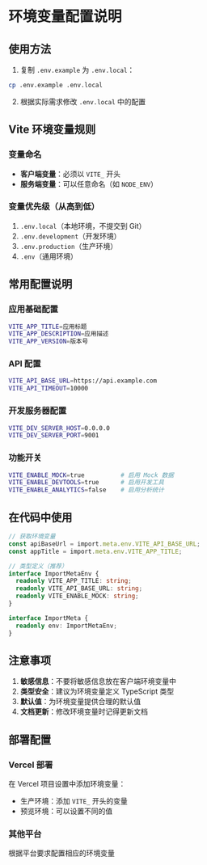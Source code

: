 # 环境变量配置说明

## 使用方法

1. 复制 `.env.example` 为 `.env.local`：

```bash
cp .env.example .env.local
```

2. 根据实际需求修改 `.env.local` 中的配置

## Vite 环境变量规则

### 变量命名

- **客户端变量**：必须以 `VITE_` 开头
- **服务端变量**：可以任意命名（如 `NODE_ENV`）

### 变量优先级（从高到低）

1. `.env.local`（本地环境，不提交到 Git）
2. `.env.development`（开发环境）
3. `.env.production`（生产环境）
4. `.env`（通用环境）

## 常用配置说明

### 应用基础配置

```bash
VITE_APP_TITLE=应用标题
VITE_APP_DESCRIPTION=应用描述
VITE_APP_VERSION=版本号
```

### API 配置

```bash
VITE_API_BASE_URL=https://api.example.com
VITE_API_TIMEOUT=10000
```

### 开发服务器配置

```bash
VITE_DEV_SERVER_HOST=0.0.0.0
VITE_DEV_SERVER_PORT=9001
```

### 功能开关

```bash
VITE_ENABLE_MOCK=true          # 启用 Mock 数据
VITE_ENABLE_DEVTOOLS=true      # 启用开发工具
VITE_ENABLE_ANALYTICS=false    # 启用分析统计
```

## 在代码中使用

```typescript
// 获取环境变量
const apiBaseUrl = import.meta.env.VITE_API_BASE_URL;
const appTitle = import.meta.env.VITE_APP_TITLE;

// 类型定义（推荐）
interface ImportMetaEnv {
  readonly VITE_APP_TITLE: string;
  readonly VITE_API_BASE_URL: string;
  readonly VITE_ENABLE_MOCK: string;
}

interface ImportMeta {
  readonly env: ImportMetaEnv;
}
```

## 注意事项

1. **敏感信息**：不要将敏感信息放在客户端环境变量中
2. **类型安全**：建议为环境变量定义 TypeScript 类型
3. **默认值**：为环境变量提供合理的默认值
4. **文档更新**：修改环境变量时记得更新文档

## 部署配置

### Vercel 部署

在 Vercel 项目设置中添加环境变量：

- 生产环境：添加 `VITE_` 开头的变量
- 预览环境：可以设置不同的值

### 其他平台

根据平台要求配置相应的环境变量
